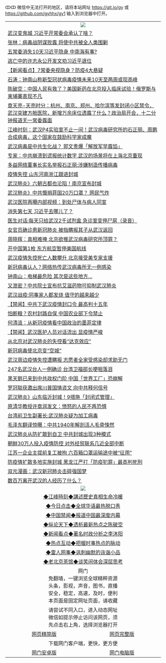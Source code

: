 ↀↀ 微信中无法打开的地区，请将本站网址 https://git.io/gy 或 https://github.com/gyhhx/gy1 输入到浏览器中打开。 

 <table>

  <tr>
    <td colspan="2" align=center><img src="https://cdn.jsdelivr.net/gh/gyoupiodf/im1/20190822-2.jpg"></td>
 </tr>
<tr><td colspan="2" align="left"><a href="https://xball.casa/oo.aspx?name=c1126009&key=eqxowaguscvmxdgc&from=gy">武汉变鬼城 习近平开常委会承认了啥？</a></td></tr>
<tr><td colspan="2" align="left"><a href="https://xball.casa/oo.aspx?name=c1126010&key=eqxowaguscvmxdgc&from=gy">张林：病毒战阴谋败露 将使中共被全人类围剿</a></td></tr>
<tr><td colspan="2" align="left"><a href="https://xball.casa/oo.aspx?name=c1126106&key=eqxowaguscvmxdgc&from=gy">五常委消失10天习近平隐身 中南海有事?</a></td></tr>
<tr><td colspan="2" align="left"><a href="https://xball.casa/oo.aspx?name=c1126100&key=eqxowaguscvmxdgc&from=gy">逃亡中的许志永公开发文劝习近平退位</a></td></tr>
<tr><td colspan="2" align="left"><a href="https://xball.casa/oo.aspx?name=c1126104&key=eqxowaguscvmxdgc&from=gy">【新闻看点】7常委央视隐身？防疫4大悬疑</a></td></tr>
<tr><td colspan="2" align="left"><a href="https://xball.casa/oo.aspx?name=c816850&key=eqxowaguscvmxdgc&from=gy">石涛：钟南山称新型冠状病毒疫情未来10天至两周或现高峰</a></td></tr>
<tr><td colspan="2" align="left"><a href="https://xball.casa/oo.aspx?name=c816932&key=eqxowaguscvmxdgc&from=gy">陈破空：中国人民有救了？美国新药在北京投入临床试验！俄罗斯与柬埔寨表现不凡</a></td></tr>
<tr><td colspan="2" align="left"><a href="https://xball.casa/oo.aspx?name=c1025998&key=eqxowaguscvmxdgc&from=gy">章天亮-天亮时分：杭州、南京、郑州、哈尔滨等发封闭小区禁令，武汉突建方舱医院，新增万余床位透露了什么？政治局开会，十二分钟报道无一常委露面</a></td></tr>
<tr><td colspan="2" align="left"><a href="https://xball.casa/oo.aspx?name=c922850&key=eqxowaguscvmxdgc&from=gy">江峰时刻：武汉P4实验室不止一间！武汉病毒研究所的石正丽、周鹏合成病毒，这个国家在鼓励科学家成魔</a></td></tr>
<tr><td colspan="2" align="left"><a href="https://xball.casa/oo.aspx?name=c1126047&key=eqxowaguscvmxdgc&from=gy">武汉病毒是中共生化战？ 郭文贵爆「解放军早露馅」</a></td></tr>
<tr><td colspan="2" align="left"><a href="https://xball.casa/oo.aspx?name=c1126066&key=eqxowaguscvmxdgc&from=gy">专家：中共崩溃到谎报统计数字 武汉的场景将在上海北京重现</a></td></tr>
<tr><td colspan="2" align="left"><a href="https://xball.casa/oo.aspx?name=c1126076&key=eqxowaguscvmxdgc&from=gy">多益网络董事长实名举报石正丽:涉嫌制造传播病毒</a></td></tr>
<tr><td colspan="2" align="left"><a href="https://xball.casa/oo.aspx?name=c1126026&key=eqxowaguscvmxdgc&from=gy">疫情失控 山东河南浙江跟进封城</a></td></tr>
<tr><td colspan="2" align="left"><a href="https://xball.casa/oo.aspx?name=c1126052&key=eqxowaguscvmxdgc&from=gy">武汉肺炎》六朝古都也沦陷！南京宣布封城</a></td></tr>
<tr><td colspan="2" align="left"><a href="https://xball.casa/oo.aspx?name=c1125999&key=eqxowaguscvmxdgc&from=gy">武汉肺炎》中共慨捐菲国20万口罩？ 网民气炸</a></td></tr>
<tr><td colspan="2" align="left"><a href="https://xball.casa/oo.aspx?name=c1126073&key=eqxowaguscvmxdgc&from=gy">武汉医院再曝内部视频：到处尸体与病人同室</a></td></tr>
<tr><td colspan="2" align="left"><a href="https://xball.casa/oo.aspx?name=c1126115&key=eqxowaguscvmxdgc&from=gy">消失第七天 习近平去哪儿了？</a></td></tr>
<tr><td colspan="2" align="left"><a href="https://xball.casa/oo.aspx?name=c1126105&key=eqxowaguscvmxdgc&from=gy">医生对话:每天只给武汉2千试剂盒 急诊室变停尸房（录音）</a></td></tr>
<tr><td colspan="2" align="left"><a href="https://xball.casa/oo.aspx?name=c1126119&key=eqxowaguscvmxdgc&from=gy">女官员确诊患新冠肺炎 被指瞒报其子从武汉返回</a></td></tr>
<tr><td colspan="2" align="left"><a href="https://xball.casa/oo.aspx?name=c1126074&key=eqxowaguscvmxdgc&from=gy">周晓辉：真相难掩 北京欲推武汉病毒研究所顶罪？</a></td></tr>
<tr><td colspan="2" align="left"><a href="https://xball.casa/oo.aspx?name=c1126021&key=eqxowaguscvmxdgc&from=gy">开中国第1枪 东方航空暂停美国航线</a></td></tr>
<tr><td colspan="2" align="left"><a href="https://xball.casa/oo.aspx?name=c1126075&key=eqxowaguscvmxdgc&from=gy">武汉疫情失控死亡人数攀升 北京接受美专家支援</a></td></tr>
<tr><td colspan="2" align="left"><a href="https://xball.casa/oo.aspx?name=c1126109&key=eqxowaguscvmxdgc&from=gy">新冠病毒认人？网络热传武汉病毒所无一例感染</a></td></tr>
<tr><td colspan="2" align="left"><a href="https://xball.casa/oo.aspx?name=c1126120&key=eqxowaguscvmxdgc&from=gy">钟南山：电梯最危险 其次是这些地方…</a></td></tr>
<tr><td colspan="2" align="left"><a href="https://xball.casa/oo.aspx?name=c1126123&key=eqxowaguscvmxdgc&from=gy">又泄密？中共院士宣布抗艾滋药物可抑制武汉肺炎</a></td></tr>
<tr><td colspan="2" align="left"><a href="https://xball.casa/oo.aspx?name=c1126118&key=eqxowaguscvmxdgc&from=gy">武汉战疫:同事家人都发烧 值守的越来越少</a></td></tr>
<tr><td colspan="2" align="left"><a href="https://xball.casa/oo.aspx?name=c1126107&key=eqxowaguscvmxdgc&from=gy">【禁闻】中共下武汉疫情封口令 最高判十五年</a></td></tr>
<tr><td colspan="2" align="left"><a href="https://xball.casa/oo.aspx?name=c1126035&key=eqxowaguscvmxdgc&from=gy">怕断粮？农村封路自保 中国农业部下令禁止</a></td></tr>
<tr><td colspan="2" align="left"><a href="https://xball.casa/oo.aspx?name=c1126025&key=eqxowaguscvmxdgc&from=gy">何清涟：从新冠疫情看中国政治的墨菲定律</a></td></tr>
<tr><td colspan="2" align="left"><a href="https://xball.casa/oo.aspx?name=c1126110&key=eqxowaguscvmxdgc&from=gy">【禁闻】武汉医护人员对话流出 显疫情严峻</a></td></tr>
<tr><td colspan="2" align="left"><a href="https://xball.casa/oo.aspx?name=c1126079&key=eqxowaguscvmxdgc&from=gy">从北京对武汉肺炎的失控看“达克效应”</a></td></tr>
<tr><td colspan="2" align="left"><a href="https://xball.casa/oo.aspx?name=c1126125&key=eqxowaguscvmxdgc&from=gy">新冠病毒使北京变“空城”</a></td></tr>
<tr><td colspan="2" align="left"><a href="https://xball.casa/oo.aspx?name=c1126101&key=eqxowaguscvmxdgc&from=gy">武汉周边疫情失控遭瞒报 志愿者全家受感染却求助无门</a></td></tr>
<tr><td colspan="2" align="left"><a href="https://xball.casa/oo.aspx?name=c1126117&key=eqxowaguscvmxdgc&from=gy">247名武汉台人一例确诊 台湾卫福部长哽咽落泪</a></td></tr>
<tr><td colspan="2" align="left"><a href="https://xball.casa/oo.aspx?name=c1126032&key=eqxowaguscvmxdgc&from=gy">黑天鹅已来到中共政权门阶 中国「世界工厂」恐崩解</a></td></tr>
<tr><td colspan="2" align="left"><a href="https://xball.casa/oo.aspx?name=c1126043&key=eqxowaguscvmxdgc&from=gy">罗冠聪获邀出席川普国情咨文 向中共释何信号</a></td></tr>
<tr><td colspan="2" align="left"><a href="https://xball.casa/oo.aspx?name=c1126053&key=eqxowaguscvmxdgc&from=gy">武汉肺炎》山东临沂封城！9措施「封闭式管理」</a></td></tr>
<tr><td colspan="2" align="left"><a href="https://xball.casa/oo.aspx?name=c1126072&key=eqxowaguscvmxdgc&from=gy">原清华教授许章润发文：愤怒的人民不再恐惧</a></td></tr>
<tr><td colspan="2" align="left"><a href="https://xball.casa/oo.aspx?name=c1126011&key=eqxowaguscvmxdgc&from=gy">台湾前卫生副署长:武汉肺炎疑为加工病毒</a></td></tr>
<tr><td colspan="2" align="left"><a href="https://xball.casa/oo.aspx?name=c1126128&key=eqxowaguscvmxdgc&from=gy">毛泽东翻译惊曝：中共1940年解剖活人毛骨悚然</a></td></tr>
<tr><td colspan="2" align="left"><a href="https://xball.casa/oo.aspx?name=c1126108&key=eqxowaguscvmxdgc&from=gy">武汉肺炎从防扩散到自卫 中共封城出现3种模式</a></td></tr>
<tr><td colspan="2" align="left"><a href="https://xball.casa/oo.aspx?name=c1126060&key=eqxowaguscvmxdgc&from=gy">朝鲜30万人投入疫情防控 对外经贸联系几近全部中断</a></td></tr>
<tr><td colspan="2" align="left"><a href="https://xball.casa/oo.aspx?name=c1126093&key=eqxowaguscvmxdgc&from=gy">江苏一企业主提前复工被拘 六百箱口罩运输途中被“征用”</a></td></tr>
<tr><td colspan="2" align="left"><a href="https://xball.casa/oo.aspx?name=c1126099&key=eqxowaguscvmxdgc&from=gy">防疫情扩散多地实施封城 黑龙江严打「防疫犯罪」最高判死刑</a></td></tr>
<tr><td colspan="2" align="left"><a href="https://xball.casa/oo.aspx?name=c1126046&key=eqxowaguscvmxdgc&from=gy">双元漫画：武汉新冠肺炎击碎强国梦</a></td></tr>
<tr><td colspan="2" align="left"><a href="https://xball.casa/oo.aspx?name=c1126102&key=eqxowaguscvmxdgc&from=gy">数百万离开武汉的人经历了什么？</a></td></tr>

 <tr>
   <td colspan="2" align=center><img src="https://cdn.jsdelivr.net/gh/gyoupiodf/im1/jf-1.jpg"></td>
  </tr>
   <tr>
   <td colspan="2" align=center> 
<a href="https://xball.casa/oo.aspx?name=c922850&key=eqxowaguscvmxdgc&from=gy&tag=9877">◆江峰時刻◆講述歷史真相生命冷暖</a><br/>
    </td>
  </tr>
   <tr>
   <td colspan="2" align=center> 
<a href="https://xball.casa/oo.aspx?name=c816850&key=eqxowaguscvmxdgc&from=gy&tag=9877">◆今日点击◆全球华语最热脱口秀</a><br/>
    </td>
  </tr>
  <tr>
  <td colspan="2" align=center>
<a href="https://xball.casa/oo.aspx?name=c816860&key=eqxowaguscvmxdgc&from=gy&tag=99733110">◆中国禁闻◆报道中国最深度内幕</a><br/>
   </tr>
  <tr>
     <td colspan="2" align=center>
<a href="https://xball.casa/oo.aspx?name=c816855&key=eqxowaguscvmxdgc&from=gy&tag=997110">◆纵论天下◆透析最新热点之陈破空</a><br/>
   </tr>
   <tr>
      <td colspan="2" align=center>
<a href="https://xball.casa/oo.aspx?name=c838308&key=eqxowaguscvmxdgc&from=gy&tag=9973110">◆新闻看点◆著名时政分析之李沐阳</a><br/>
   </tr>
   <tr>
     <td colspan="2" align=center>
<a href="https://xball.casa/oo.aspx?name=c816852&key=eqxowaguscvmxdgc&from=gy&tag=9733110">◆热点互动◆把握时事热点的脉动</a><br/>
   </tr>
   <tr>
      <td colspan="2" align=center>
<a href="https://xball.casa/oo.aspx?name=c816694&key=eqxowaguscvmxdgc&from=gy&tag=93310">◆雷人网事◆讽刺幽默的诙谐小品</a><br/>
   </tr>
   <tr>
    <td colspan="2" align=center>
<a href="https://xball.casa/oo.aspx?name=c816650&key=eqxowaguscvmxdgc&from=gy&tag=9973110">◆老北京茶馆◆谈笑间体会深层思考</a><br/>
   </tr>
<tr>
    <td colspan="2" align="center">网门<br/>免翻墙，一键浏览全球精粹资源<br/>头条，影视，声音，图书，直播<br/>安全，稳定，高速，及时，便利<br/>本页面是固定网址页面，请收藏</td>
  <tr>
  <tr>
    <td colspan="2" align="center">请尝试不同入口，进入动态网址<br/>微信如提示停止访问该网页，须<br/>先点击右上角，选择浏览器打开</td>
  <tr>  
  <tr>
    <td align="center"><a href="https://gitcdn.xyz/repo/otiny/up/master/show002.htm">网页精简版</a></td>
    <td align="center"><a href="https://gitcdn.xyz/repo/otiny/up/master/show001.htm">网页完整版</a></td>
  </tr>
  <tr>
    <td colspan="2" align="center">下载网门客户端，更快，更方便</td>
  <tr>
  <tr>
    <td align="center"><a href="https://raw.githubusercontent.com/opipe/up/master/oGatea.apk">网门安卓版</a></td>
    <td align="center"><a href="https://raw.githubusercontent.com/opipe/up/master/oGate.zip">网门电脑版</a></td>
  </tr>

</table>

